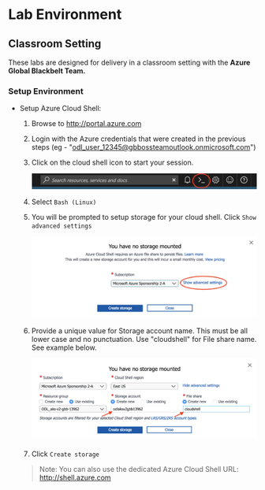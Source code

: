 # Lab Environment

## Classroom Setting

These labs are designed for delivery in a classroom setting with the **Azure Global Blackbelt Team.** 


### Setup Environment


* Setup Azure Cloud Shell: 

    1. Browse to http://portal.azure.com
    2. Login with the Azure credentials that were created in the previous steps (eg - "odl_user_12345@gbbossteamoutlook.onmicrosoft.com")
    3. Click on the cloud shell icon to start your session.

        ![alt text](img/cloud-shell-start.png "Spektra ready")

    4. Select `Bash (Linux)`
    5. You will be prompted to setup storage for your cloud shell. Click `Show advanced settings`

        ![alt text](img/cloud-show-advanced.png "Spektra ready")

    6. Provide a unique value for Storage account name. This must be all lower case and no punctuation. Use "cloudshell" for File share name. See example below.

        ![alt text](img/cloud-storage-config.png "Spektra ready")

    7. Click `Create storage`

    > Note: You can also use the dedicated Azure Cloud Shell URL: http://shell.azure.com 

